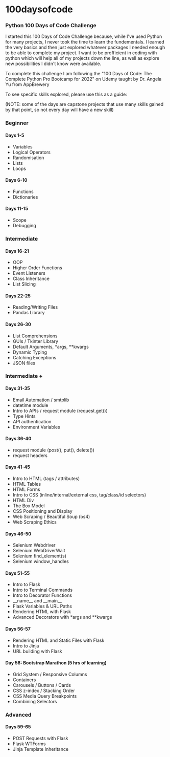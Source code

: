 # 100daysofcode
### Python 100 Days of Code Challenge

I started this 100 Days of Code Challenge because, while I've used Python for many projects, I never took the time to learn the fundementals. I learned the very
basics and then just explored whatever packages I needed enough to be able to complete my project. I want to be profficient in coding with python which will help 
all of my projects down the line, as well as explore new possibilities I didn't know were available.

To complete this challenge I am following the "100 Days of Code: The Complete Python Pro Bootcamp for 2022" on Udemy taught by Dr. Angela Yu from AppBrewery

To see specific skills explored, please use this as a guide: 

(NOTE: some of the days are capstone projects that use many skills gained by that point, so not every day will have a new skill)

### Beginner
#### Days 1-5
- Variables
- Logical Operators
- Randomisation
- Lists
- Loops

#### Days 6-10
- Functions
- Dictionaries

#### Days 11-15
- Scope
- Debugging

### Intermediate
#### Days 16-21
- OOP
- Higher Order Functions
- Event Listeners
- Class Inheritance
- List Slicing

#### Days 22-25
- Reading/Writing Files
- Pandas Library

#### Days 26-30
- List Comprehensions
- GUIs / Tkinter Library
- Default Arguments, \*args, **kwargs
- Dynamic Typing
- Catching Exceptions
- JSON files

### Intermediate +
#### Days 31-35
- Email Automation / smtplib 
- datetime module
- Intro to APIs / request module (request.get())
- Type Hints
- API authentication
- Environment Variables

#### Days 36-40
- request module (post(), put(), delete())
- request headers

#### Days 41-45
- Intro to HTML (tags / attributes)
- HTML Tables
- HTML Forms
- Intro to CSS (inline/internal/external css, tag/class/id selectors)
- HTML Div
- The Box Model
- CSS Positioning and Display
- Web Scraping / Beautiful Soup (bs4)
- Web Scraping Ethics

#### Days 46-50
- Selenium Webdriver
- Selenium WebDriverWait
- Selenium find_element(s)
- Selenium window_handles

#### Days 51-55
- Intro to Flask
- Intro to Terminal Commands
- Intro to Decorator Functions
- \_\_name_\_ and \_\_main_\_
- Flask Variables & URL Paths
- Rendering HTML with Flask
- Advanced Decorators with \*args and **kwargs

#### Days 56-57
- Rendering HTML and Static Files with Flask
- Intro to Jinja
- URL building with Flask

#### Day 58: Bootstrap Marathon (5 hrs of learning)
- Grid System / Responsive Columns
- Containers
- Carousels / Buttons / Cards
- CSS z-index / Stacking Order
- CSS Media Query Breakpoints
- Combining Selectors

### Advanced
#### Days 59-65
- POST Requests with Flask
- Flask WTForms
- Jinja Template Inheritance
